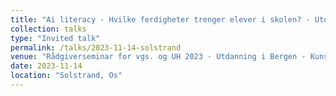 ```yaml
---
title: "Ai literacy - Hvilke ferdigheter trenger elever i skolen? - Utdanning i Bergen"
collection: talks
type: "Invited talk"
permalink: /talks/2023-11-14-solstrand
venue: "Rådgiverseminar for vgs. og UH 2023 - Utdanning i Bergen - Kunstig intelligens i utdanning"
date: 2023-11-14
location: "Solstrand, Os"
---
```





